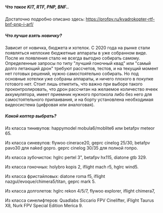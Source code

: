 ##### Что такое KIT, RTF, PNP, BNF..

Достаточно подробно описано здесь: https://profpv.ru/kvadrokopter-rtf-bnf-pnp-i-arf/

##### Что лучше взять новичку?

Зависит от новичка, бюджета и хотелок. С 2020 года на рынке стали появляться неплохие бюджетные аппараты в уже собранном виде. После их появления стало не всегда выгодно собирать самому. Определенные запросы по типу "лучший гоночный квад" или "самый долго летающий дрон" требуют рассчетов, тестов, и на текущий момент нет  готовых решений, нужно самостоятельно собирать.
Но под основные хотелки уже собраны аппараты, и ничего плохого в покупке готового нет. Стоит лишь отметить, что важно при выборе такого проконтролировать, что дрон рассчитан на желаемое количество ячеек аккумулятора, имеет приемник нужного протокола либо без него для самостоятельного припаивания, и на борту установлена необходимая видеосистема (цифровая или аналоговая).

##### Какой коптер выбрать?

Из класса тинивупов: happymodel mobula6/moblite6 или betafpv meteor 65.

Из класса синевупов: flywoo cinerace20, geprc cinelog 25/30, betafpv pavo30 для naked gopro. geprc cinelog 30/35 для полной гопро. 

Из класса зубочисток: hglrc pertel 3", betafpv hx115, diatone gtb 329.

Из класса гоночных: holybro kopis 2, iflight mach r5, hglrc wind5.

Из класса фристайловых: diatone roma f5, iflight nazgul/evoque/chimera5/titan, geprc mark 5.

Из класса долголетов: hglrc rekon 4/5/7, flywoo explorer, iflight chimera7, 

Из класса синелифтеров: Quadlabs Siccario FPV Cinelifter, iFlight Taurus X8, Nurk FPV Special Edition Merica 9.
